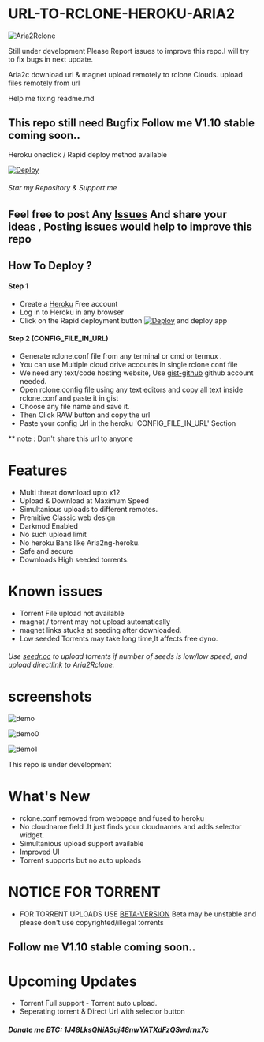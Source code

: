 # URL-TO-RCLONE-HEROKU-ARIA2

![Aria2Rclone](https://raw.githubusercontent.com/developeranaz/Aria2-Rclone-Remote-Uploader-HEROKU/main/example-imgs/162030099946.jpg)

 Still under development Please Report issues to improve this repo.I will try to fix bugs in next update.


Aria2c download url & magnet upload remotely to rclone Clouds.
upload files remotely from url

Help me fixing readme.md 

## This repo still need Bugfix Follow me V1.10 stable coming soon..
Heroku oneclick / Rapid deploy method available

[![Deploy](https://www.herokucdn.com/deploy/button.svg)](https://dashboard.heroku.com/new?template=https://github.com/developeranaz/Aria2-Rclone-Remote-Uploader-HEROKU)

###### Star my Repository & Support me

## Feel free to post Any [Issues](https://github.com/developeranaz/Aria2-Rclone-Remote-Uploader-HEROKU/issues) And share your ideas , Posting issues would help to improve this repo

## How To Deploy ?
#### Step 1
* Create a [Heroku](https://dashboard.heroku.com/login) Free account
* Log in to Heroku in any browser
* Click on the Rapid deployment button [![Deploy](https://www.herokucdn.com/deploy/button.svg)](https://dashboard.heroku.com/new?template=https://github.com/developeranaz/Aria2-Rclone-Remote-Uploader-HEROKU) and deploy app
#### Step 2 (CONFIG_FILE_IN_URL)

* Generate rclone.conf file from any terminal or cmd or termux .
* You can use Multiple cloud drive accounts in single rclone.conf file
* We need any text/code hosting website, Use [gist-github](https://gist.github.com) github account needed.
* Open rclone.config file using any text editors and copy all text inside rclone.conf and paste it in gist
* Choose any file name and save it.
* Then Click RAW button and copy the url
* Paste your config Url in the heroku 'CONFIG_FILE_IN_URL' Section

** note : Don't share this url to anyone


# Features 
 * Multi threat download upto x12
 * Upload & Download at Maximum Speed
 * Simultanious uploads to different remotes.
 * Premitive Classic web design
 * Darkmod Enabled
 * No such upload limit
 * No heroku Bans like Aria2ng-heroku.
 * Safe and secure
 * Downloads High seeded torrents.
# Known issues
 * Torrent File upload not available
 * magnet / torrent may not upload automatically
 * magnet links stucks at seeding after downloaded.
 * Low seeded Torrents may take long time,It affects free dyno.
###### Use [seedr.cc](https://seedr.cc) to upload torrents if number of seeds is low/low speed, and upload directlink to Aria2Rclone.
# screenshots
![demo](https://raw.githubusercontent.com/developeranaz/Aria2-Rclone-Remote-Uploader-HEROKU/main/example-imgs/Screenshot_20210513-105725.png)


![demo0](https://raw.githubusercontent.com/developeranaz/Aria2-Rclone-Remote-Uploader-HEROKU/main/example-imgs/Screenshot_20210513-105759.png)


![demo1](https://raw.githubusercontent.com/developeranaz/Aria2-Rclone-Remote-Uploader-HEROKU/main/example-imgs/Screenshot_20210513-105907.png)

This repo is under development

# What's New
* rclone.conf removed from webpage and fused to heroku
* No cloudname field .It just finds your cloudnames and adds selector widget.
* Simultanious upload support available
* Improved UI
* Torrent supports but no auto uploads
# NOTICE FOR TORRENT
* FOR TORRENT UPLOADS USE [BETA-VERSION](https://github.com/developeranaz/Aria2-Rclone-URL-Uploader-HEROKU-Beta) Beta may be unstable and please don't use copyrighted/illegal torrents
## Follow me V1.10 stable coming soon..
# Upcoming Updates
* Torrent Full support - Torrent auto upload.
* Seperating torrent & Direct Url with selector button

##### Donate me BTC: 1J48LksQNiASuj48nwYATXdFzQSwdrnx7c

